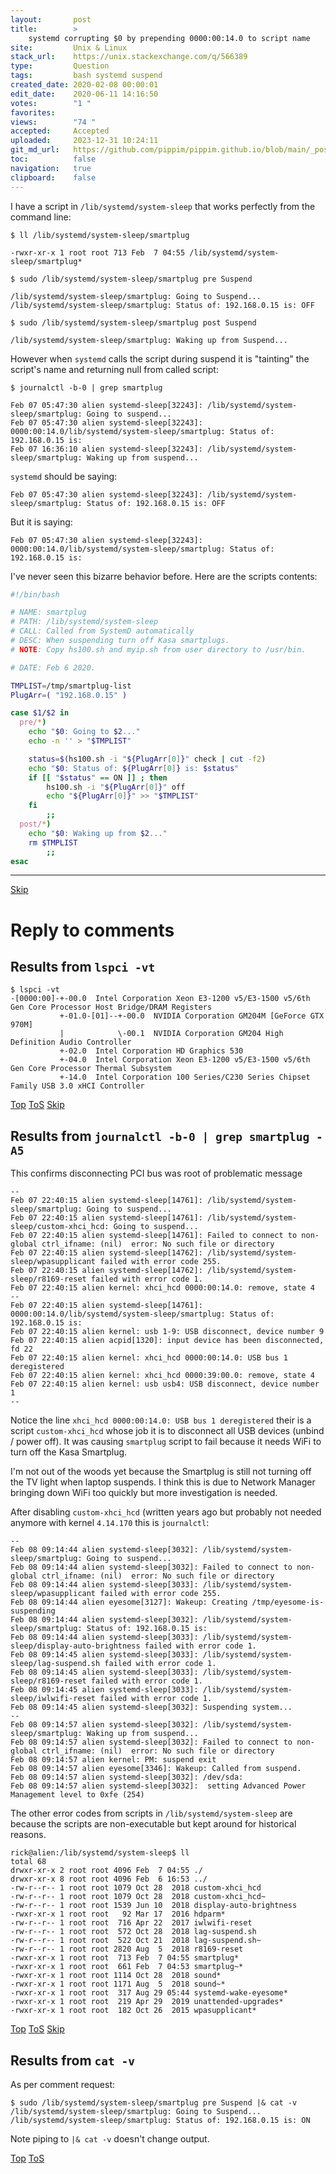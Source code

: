 ```yaml
---
layout:       post
title:        >
    systemd corrupting $0 by prepending 0000:00:14.0 to script name
site:         Unix & Linux
stack_url:    https://unix.stackexchange.com/q/566389
type:         Question
tags:         bash systemd suspend
created_date: 2020-02-08 00:00:01
edit_date:    2020-06-11 14:16:50
votes:        "1 "
favorites:    
views:        "74 "
accepted:     Accepted
uploaded:     2023-12-31 10:24:11
git_md_url:   https://github.com/pippim/pippim.github.io/blob/main/_posts/2020/2020-02-08-systemd-corrupting-_0-by-prepending-0000_00_14.0-to-script-name.md
toc:          false
navigation:   true
clipboard:    false
---
```


I have a script in `/lib/systemd/system-sleep` that works perfectly from the command line:

``` 
$ ll /lib/systemd/system-sleep/smartplug

-rwxr-xr-x 1 root root 713 Feb  7 04:55 /lib/systemd/system-sleep/smartplug*

$ sudo /lib/systemd/system-sleep/smartplug pre Suspend

/lib/systemd/system-sleep/smartplug: Going to Suspend...
/lib/systemd/system-sleep/smartplug: Status of: 192.168.0.15 is: OFF

$ sudo /lib/systemd/system-sleep/smartplug post Suspend

/lib/systemd/system-sleep/smartplug: Waking up from Suspend...

```

However when `systemd` calls the script during suspend it is "tainting" the script's name and returning null from called script:

``` 
$ journalctl -b-0 | grep smartplug

Feb 07 05:47:30 alien systemd-sleep[32243]: /lib/systemd/system-sleep/smartplug: Going to suspend...
Feb 07 05:47:30 alien systemd-sleep[32243]: 0000:00:14.0/lib/systemd/system-sleep/smartplug: Status of: 192.168.0.15 is:
Feb 07 16:36:10 alien systemd-sleep[32243]: /lib/systemd/system-sleep/smartplug: Waking up from suspend...

```

`systemd` should be saying:

``` 
Feb 07 05:47:30 alien systemd-sleep[32243]: /lib/systemd/system-sleep/smartplug: Status of: 192.168.0.15 is: OFF
```

But it is saying:

``` 
Feb 07 05:47:30 alien systemd-sleep[32243]: 0000:00:14.0/lib/systemd/system-sleep/smartplug: Status of: 192.168.0.15 is:
```

I've never seen this bizarre behavior before. Here are the scripts contents:

``` bash
#!/bin/bash

# NAME: smartplug
# PATH: /lib/systemd/system-sleep
# CALL: Called from SystemD automatically
# DESC: When suspending turn off Kasa smartplugs.
# NOTE: Copy hs100.sh and myip.sh from user directory to /usr/bin.

# DATE: Feb 6 2020.

TMPLIST=/tmp/smartplug-list
PlugArr=( "192.168.0.15" )

case $1/$2 in
  pre/*)
    echo "$0: Going to $2..."
    echo -n '' > "$TMPLIST"

    status=$(hs100.sh -i "${PlugArr[0]}" check | cut -f2)
    echo "$0: Status of: ${PlugArr[0]} is: $status"
    if [[ "$status" == ON ]] ; then
        hs100.sh -i "${PlugArr[0]}" off
        echo "${PlugArr[0]}" >> "$TMPLIST"
    fi
        ;;
  post/*)
    echo "$0: Waking up from $2..."
    rm $TMPLIST
        ;;
esac
```


----------



<a id="hdr1"></a>
<div class="hdr-bar">  <a href="#hdr2">Skip</a></div>

# Reply to comments

## Results from `lspci -vt`

``` 
$ lspci -vt
-[0000:00]-+-00.0  Intel Corporation Xeon E3-1200 v5/E3-1500 v5/6th Gen Core Processor Host Bridge/DRAM Registers
           +-01.0-[01]--+-00.0  NVIDIA Corporation GM204M [GeForce GTX 970M]
           |            \-00.1  NVIDIA Corporation GM204 High Definition Audio Controller
           +-02.0  Intel Corporation HD Graphics 530
           +-04.0  Intel Corporation Xeon E3-1200 v5/E3-1500 v5/6th Gen Core Processor Thermal Subsystem
           +-14.0  Intel Corporation 100 Series/C230 Series Chipset Family USB 3.0 xHCI Controller

```


<a id="hdr2"></a>
<div class="hdr-bar">  <a href="#">Top</a>  <a href="#hdr1">ToS</a>  <a href="#hdr3">Skip</a></div>

## Results from `journalctl -b-0 | grep smartplug -A5`

This confirms disconnecting PCI bus was root of problematic message

``` 
--
Feb 07 22:40:15 alien systemd-sleep[14761]: /lib/systemd/system-sleep/smartplug: Going to suspend...
Feb 07 22:40:15 alien systemd-sleep[14761]: /lib/systemd/system-sleep/custom-xhci_hcd: Going to suspend...
Feb 07 22:40:15 alien systemd-sleep[14761]: Failed to connect to non-global ctrl_ifname: (nil)  error: No such file or directory
Feb 07 22:40:15 alien systemd-sleep[14762]: /lib/systemd/system-sleep/wpasupplicant failed with error code 255.
Feb 07 22:40:15 alien systemd-sleep[14762]: /lib/systemd/system-sleep/r8169-reset failed with error code 1.
Feb 07 22:40:15 alien kernel: xhci_hcd 0000:00:14.0: remove, state 4
--
Feb 07 22:40:15 alien systemd-sleep[14761]: 0000:00:14.0/lib/systemd/system-sleep/smartplug: Status of: 192.168.0.15 is:
Feb 07 22:40:15 alien kernel: usb 1-9: USB disconnect, device number 9
Feb 07 22:40:15 alien acpid[1320]: input device has been disconnected, fd 22
Feb 07 22:40:15 alien kernel: xhci_hcd 0000:00:14.0: USB bus 1 deregistered
Feb 07 22:40:15 alien kernel: xhci_hcd 0000:39:00.0: remove, state 4
Feb 07 22:40:15 alien kernel: usb usb4: USB disconnect, device number 1
--
```

Notice the line `xhci_hcd 0000:00:14.0: USB bus 1 deregistered` their is a script `custom-xhci_hcd` whose job it is to disconnect all USB devices (unbind / power off). It was causing `smartplug` script to fail because it needs WiFi to turn off the Kasa Smartplug.

I'm not out of the woods yet because the Smartplug is still not turning off the TV light when laptop suspends. I think this is due to Network Manager bringing down WiFi too quickly but more investigation is needed.

After disabling `custom-xhci_hcd` (written years ago but probably not needed anymore with kernel `4.14.170` this is `journalctl`:

``` 
--
Feb 08 09:14:44 alien systemd-sleep[3032]: /lib/systemd/system-sleep/smartplug: Going to suspend...
Feb 08 09:14:44 alien systemd-sleep[3032]: Failed to connect to non-global ctrl_ifname: (nil)  error: No such file or directory
Feb 08 09:14:44 alien systemd-sleep[3033]: /lib/systemd/system-sleep/wpasupplicant failed with error code 255.
Feb 08 09:14:44 alien eyesome[3127]: Wakeup: Creating /tmp/eyesome-is-suspending
Feb 08 09:14:44 alien systemd-sleep[3032]: /lib/systemd/system-sleep/smartplug: Status of: 192.168.0.15 is:
Feb 08 09:14:44 alien systemd-sleep[3033]: /lib/systemd/system-sleep/display-auto-brightness failed with error code 1.
Feb 08 09:14:45 alien systemd-sleep[3033]: /lib/systemd/system-sleep/lag-suspend.sh failed with error code 1.
Feb 08 09:14:45 alien systemd-sleep[3033]: /lib/systemd/system-sleep/r8169-reset failed with error code 1.
Feb 08 09:14:45 alien systemd-sleep[3033]: /lib/systemd/system-sleep/iwlwifi-reset failed with error code 1.
Feb 08 09:14:45 alien systemd-sleep[3032]: Suspending system...
--
Feb 08 09:14:57 alien systemd-sleep[3032]: /lib/systemd/system-sleep/smartplug: Waking up from suspend...
Feb 08 09:14:57 alien systemd-sleep[3032]: Failed to connect to non-global ctrl_ifname: (nil)  error: No such file or directory
Feb 08 09:14:57 alien kernel: PM: suspend exit
Feb 08 09:14:57 alien eyesome[3346]: Wakeup: Called from suspend.
Feb 08 09:14:57 alien systemd-sleep[3032]: /dev/sda:
Feb 08 09:14:57 alien systemd-sleep[3032]:  setting Advanced Power Management level to 0xfe (254)

```

The other error codes from scripts in `/lib/systemd/system-sleep` are because the scripts are non-executable but kept around for historical reasons.

``` 
rick@alien:/lib/systemd/system-sleep$ ll
total 68
drwxr-xr-x 2 root root 4096 Feb  7 04:55 ./
drwxr-xr-x 8 root root 4096 Feb  6 16:53 ../
-rw-r--r-- 1 root root 1079 Oct 28  2018 custom-xhci_hcd
-rw-r--r-- 1 root root 1079 Oct 28  2018 custom-xhci_hcd~
-rw-r--r-- 1 root root 1539 Jun 10  2018 display-auto-brightness
-rwxr-xr-x 1 root root   92 Mar 17  2016 hdparm*
-rw-r--r-- 1 root root  716 Apr 22  2017 iwlwifi-reset
-rw-r--r-- 1 root root  572 Oct 28  2018 lag-suspend.sh
-rw-r--r-- 1 root root  522 Oct 21  2018 lag-suspend.sh~
-rw-r--r-- 1 root root 2820 Aug  5  2018 r8169-reset
-rwxr-xr-x 1 root root  713 Feb  7 04:55 smartplug*
-rwxr-xr-x 1 root root  661 Feb  7 04:53 smartplug~*
-rwxr-xr-x 1 root root 1114 Oct 28  2018 sound*
-rwxr-xr-x 1 root root 1171 Aug  5  2018 sound~*
-rwxr-xr-x 1 root root  317 Aug 29 05:44 systemd-wake-eyesome*
-rwxr-xr-x 1 root root  219 Apr 29  2019 unattended-upgrades*
-rwxr-xr-x 1 root root  182 Oct 26  2015 wpasupplicant*

```


<a id="hdr3"></a>
<div class="hdr-bar">  <a href="#">Top</a>  <a href="#hdr2">ToS</a>  <a href="#hdr4">Skip</a></div>

## Results from `cat -v`

As per comment request:

``` 
$ sudo /lib/systemd/system-sleep/smartplug pre Suspend |& cat -v
/lib/systemd/system-sleep/smartplug: Going to Suspend...
/lib/systemd/system-sleep/smartplug: Status of: 192.168.0.15 is: ON

```

Note piping to `|& cat -v` doesn't change output.


<a id="hdr4"></a>
<div class="hdr-bar">  <a href="#">Top</a>  <a href="#hdr3">ToS</a></div>

